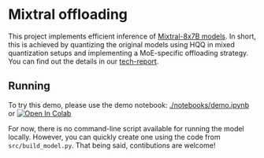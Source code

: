 # Mixtral offloading

This project implements efficient inference of [Mixtral-8x7B models](https://mistral.ai/news/mixtral-of-experts/).
In short, this is achieved by quantizing the original models using HQQ in mixed quantization setups and implementing a MoE-specific offloading strategy.
You can find out the details in our [tech-report](https://arxiv.org/abs/2312.17238).

## Running

To try this demo, please use the demo notebook:  [./notebooks/demo.ipynb](./notebooks/demo.ipynb) or [![Open In Colab](https://colab.research.google.com/assets/colab-badge.svg)](https://colab.research.google.com/github/dvmazur/mixtral-offloading/blob/master/notebooks/demo.ipynb)

For now, there is no command-line script available for running the model locally. However, you can quickly create one using the code from `src/build_model.py`. That being said, contibutions are welcome!
